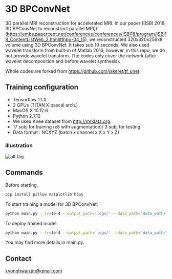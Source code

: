 # 3D BPConvNet

3D parallel MRI reconstruction for accelerated MRI. In our paper ([ISBI 2018, 3D BPConvNet to reconstruct parallel MRI])(https://embs.papercept.net/conferences/conferences/ISBI18/program/ISBI18_ContentListWeb_2.html#thpo-04_15), we reconstructed 320x320x256x8 volume using 3D BPConvNet. It takes sub 10 seconds. We also used wavelet transform from built-in of Matlab 2016, however, in this repo, we do not provide wavelet transform. The codes only cover the network (after wavelet decomposition and before wavelet synthesis).

Whole codes are forked from https://github.com/jakeret/tf_unet.

## Training configuration
* Tensorflow 1.1.0
* 2 GPUs (TITAN X pascal arch.)
* MacOS X 10.12.6
* Python 2.7.12
* We used Knee dataset from http://mridata.org. 
* 17 subj for training (x8 with augmentation)/ 3 subj for testing
* Data format : NCXYZ (batch x channel x X x Y x Z)

### illustration
![alt tag](https://github.com/panakino/3dbpconv/blob/master/structure.png)

## Commands
Before starting,
```bash
pip install pillow matplotlib h5py
```

To start training a model for 3D BPConvNet:
```bash
python main.py --lr=1e-4 --output_path='logs/' --data_path='data_path/*.h5' --test_path='test_path/*.h5' --features_root=32 --layers=5 --is_training=True
```

To deploy trained model:
```bash
python main.py --lr=1e-4 --output_path='logs/' --data_path='data_path/*.h5' --test_path='test_path/*.h5' --features_root=32 --layers=5 --is_training=False
```

You may find more details in main.py.


## Contact
kyonghwan.jin@gmail.com
